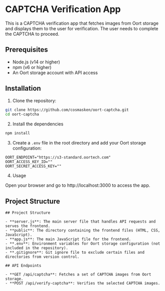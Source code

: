 # CAPTCHA Verification App

This is a CAPTCHA verification app that fetches images from Oort storage and displays them to the user for verification. The user needs to complete the CAPTCHA to proceed.

## Prerequisites

- Node.js (v14 or higher)
- npm (v6 or higher)
- An Oort storage account with API access

## Installation

1. Clone the repository:

```bash
git clone https://github.com/cosmasken/oort-captcha.git
cd oort-captcha
```

2. Install the dependencies

```bash
npm install
```
3. Create a `.env` file in the root directory and add your Oort storage configuration:

```plaintext
OORT_ENDPOINT="https://s3-standard.oortech.com"
OORT_ACCESS_KEY_ID=""
OORT_SECRET_ACCESS_KEY=""
```

4. Usage

Open your browser and go to http://localhost:3000 to access the app.

## Project Structure
```
## Project Structure

- **server.js**: The main server file that handles API requests and serves the frontend.
- **public**: The directory containing the frontend files (HTML, CSS, JavaScript).
- **app.js**: The main JavaScript file for the frontend.
- **.env**: Environment variables for Oort storage configuration (not included in the repository).
- **.gitignore**: Git ignore file to exclude certain files and directories from version control.

## API Endpoints

- **GET /api/captcha**: Fetches a set of CAPTCHA images from Oort storage.
- **POST /api/verify-captcha**: Verifies the selected CAPTCHA images.
```
